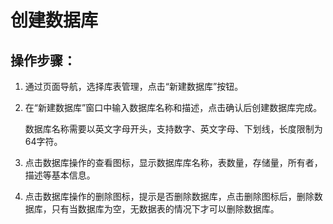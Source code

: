 # 创建数据库

## 操作步骤：

1. 通过页面导航，选择库表管理，点击“新建数据库”按钮。

2. 在“新建数据库”窗口中输入数据库名称和描述，点击确认后创建数据库完成。

   数据库名称需要以英文字母开头，支持数字、英文字母、下划线，长度限制为64字符。

3. 点击数据库操作的查看图标，显示数据库库名称，表数量，存储量，所有者，描述等基本信息。

4. 点击数据库操作的删除图标，提示是否删除数据库，点击删除图标后，删除数据库，只有当数据库为空，无数据表的情况下才可以删除数据库。
